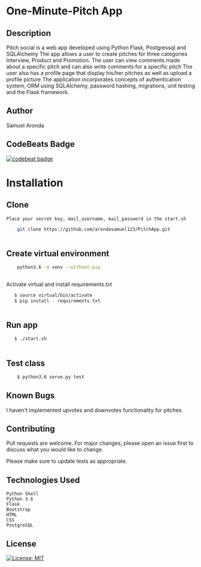 # One-Minute-Pitch App

## Description

Pitch social is a web app developed using Python Flask, Postgressql and SQLAlchemy The app allows a user to create pitches for three categories Interview, Product and Promotion. The user can view comments made about a specific pitch and can also write comments for a specific pitch The user also has a profile page that display his/her pitches as well as upload a profile picture The application incorporates concepts of authentication system, ORM using SQLAlchemy, password hashing, migrations, unit testing and the Flask framework.

## Author

Samuel Aronda


## CodeBeats Badge

[![codebeat badge](https://codebeat.co/badges/14a53603-d0b5-4c04-9c28-14ccaa55f6aa)](https://codebeat.co/projects/github-com-arondasamuel123-pitchapp-master)



# Installation

## Clone
    Place your secret key, mail_username, mail_password in the start.sh
```bash
    git clone https://github.com/arondasamuel123/PitchApp.git
    
```
##  Create virtual environment
```bash
    python3.6 -m venv --without-pip
    
```
Activate virtual and install requirements.txt
```bash
   $ source virtual/bin/activate
   $ pip install - requirements.txt
    
```

## Run app
```bash
   $ ./start.sh
    
```

## Test class

```bash
    $ python3.6 serve.py test
```
## Known Bugs
I haven't implemented upvotes and downvotes functionality for pitches 

## Contributing

Pull requests are welcome. For major changes, please open an issue first to discuss what you would like to change.

Please make sure to update tests as appropriate.

## Technologies Used
    Python Shell
    Python 3.6
    Flask 
    Bootstrap
    HTML
    CSS
    PostgreSQL



## License
[![License: MIT](https://img.shields.io/badge/License-MIT-yellow.svg)](https://opensource.org/licenses/MIT)



